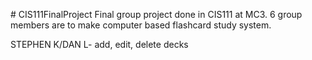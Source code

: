 \# CIS111FinalProject
Final group project done in CIS111 at MC3. 6 group members are to make computer based flashcard study system. 

STEPHEN K/DAN L- add, edit, delete decks
